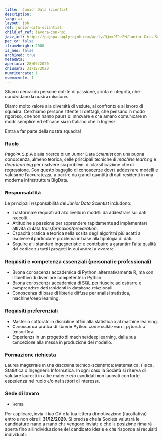 ```yaml
---
title:  Junior Data Scientist
description:
lang: it
layout: job
ref: junior-data-scientist
child_of_ref: lavora-con-noi
jazz_url: https://pagopa.applytojob.com/apply/3jmc9F1rEM/Junior-Data-Scientist
pec_cv: false
iframeheight: 2000
is_new: false
archived: true
metadata:
apertura: 28/09/2020
chiusura: 31/12/2020
numricercate: 1
numassunte: 1
---
```


Stiamo cercando persone dotate di passione, grinta e integrità, che condividano la nostra missione.

Diamo molto valore alla diversità di vedute, al confronto e al lavoro di squadra. Cerchiamo persone attente ai dettagli, che pensano in modo rigoroso, che non hanno paura di innovare e che amano comunicare in modo semplice ed efficace sia in Italiano che in Inglese.

Entra a far parte della nostra squadra!


### Ruolo 

PagoPA S.p.A è alla ricerca di un Junior Data _Scientist_ con una buona conoscenza, almeno teorica, delle principali tecniche di _machine learning_ e _deep learning_ per risolvere sia problemi di classificazione che di regressione. Con questo bagaglio di conoscenze dovrà addestrare modelli e valutarne l’accuratezza, a partire da grandi quantità di dati residenti in una moderna infrastruttura BigData.

### Responsabilità

Le principali responsabilità del _Junior Data Scientist_ includono:
* Trasformare requisiti ad alto livello in modelli da addestrare sui dati raccolti.
* Attitudine e passione per apprendere rapidamente ad implementare  attività di data _transformation/preparation_.
* Capacità pratica e teorica nella scelta degli algoritmi più adatti a risolvere il particolare problema  in base alla tipologia di dati.
* Seguire alti standard ingegneristici e contribuire a garantire l’alta qualità del codice su tutti i progetti in cui andrai a lavorare.


### Requisiti e competenza essenziali (personali e professionali)

* Buona conoscenza accademica di Python, alternativamente R, ma con l’obiettivo di diventare competente in Python.
* Buona conoscenza accademica di SQL per riuscire ad estrarre e comprendere dati residenti in database relazionali.
* Conoscenza di base di librerie diffuse per analisi statistica, machine/deep learning.


### Requisiti preferenziali

* Master o dottorato in discipline affini alla statistica o al machine learning.
* Conoscenza pratica di librerie Python come scikit-learn, pytorch o tensorflow.
* Esperienza in un progetto di machine/deep learning, dalla sua concezione alla messa in produzione del modello.


### Formazione richiesta

Laurea magistrale in una disciplina tecnico-scientifica: Matematica, Fisica, Statistica o Ingegneria Informatica. In ogni caso la Società si riserva di valutare laureati in altre materie e/o candidati non laureati con forte esperienza nel ruolo e/o nei settori di interesse.


### Sede di lavoro

* Roma

Per applicare, invia il tuo CV e la tua lettera di motivazione (facoltativa) entro e non oltre il **31/12/2020**. Si precisa che la Società valuterà le candidature mano a mano che vengono inviate e che la posizione rimarrà aperta fino all’individuazione del candidato ideale e che risponde ai requisiti individuati.

